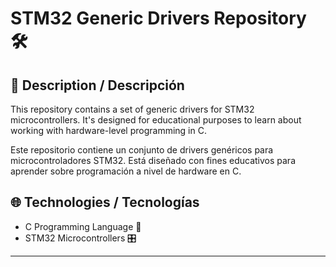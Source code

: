 # STM32 Generic Drivers Repository 🛠️

## 📝 Description / Descripción
This repository contains a set of generic drivers for STM32 microcontrollers. It's designed for educational purposes to learn about working with hardware-level programming in C.

Este repositorio contiene un conjunto de drivers genéricos para microcontroladores STM32. Está diseñado con fines educativos para aprender sobre programación a nivel de hardware en C.

## 🌐 Technologies / Tecnologías
- C Programming Language 🐾
- STM32 Microcontrollers 🎛️
  
---

